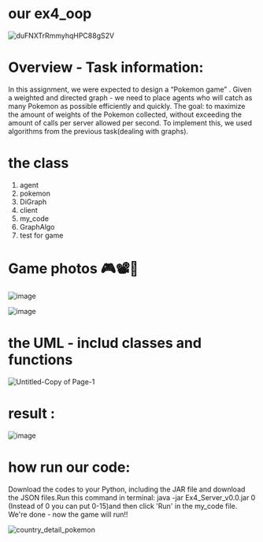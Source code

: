 #  our ex4_oop


![duFNXTrRmmyhqHPC88gS2V](https://user-images.githubusercontent.com/93703549/148675134-ea5492d1-4c25-44ea-9e1c-bdb17cbc93af.jpg)



# Overview - Task information:
In this assignment, we were expected to design a “Pokemon game” .
Given a weighted and directed graph - we need to place agents who will catch as many Pokemon as possible efficiently and quickly.
The goal: to maximize the amount of weights of the Pokemon collected, without exceeding the amount of calls per server allowed per second. To implement this, we used algorithms from the previous task(dealing with graphs).

# the class
1) agent
2) pokemon
3) DiGraph
4) client
5) my_code
6) GraphAlgo
7) test for game

# Game photos 🎮📽️📸

![image](https://user-images.githubusercontent.com/93703549/148685365-78d4ea5b-90d3-444a-b37d-60c1e6a8aad1.png)



![image](https://user-images.githubusercontent.com/93703549/148685396-1404b38d-3978-4e25-8a03-b0a65b409d9c.png)

# the UML -  includ classes and functions


![Untitled-Copy of Page-1](https://user-images.githubusercontent.com/93703549/148680217-70dc5464-9871-41b9-8d33-ace4960e18fa.png)

# result : 

![image](https://user-images.githubusercontent.com/93703549/148685702-3e06323c-e14a-4474-af59-ce866bae1f29.png)



# how run our code:
Download the codes to your Python, including the JAR file and download the JSON files.Run this command in terminal: java -jar Ex4_Server_v0.0.jar 0 (Instead of 0 you can put 
0-15)and then click 'Run' in the my_code file. We're done - now the game will run!!



![country_detail_pokemon](https://user-images.githubusercontent.com/93703549/148680690-f307f406-9583-4083-ba98-e6d034d4f619.png)




